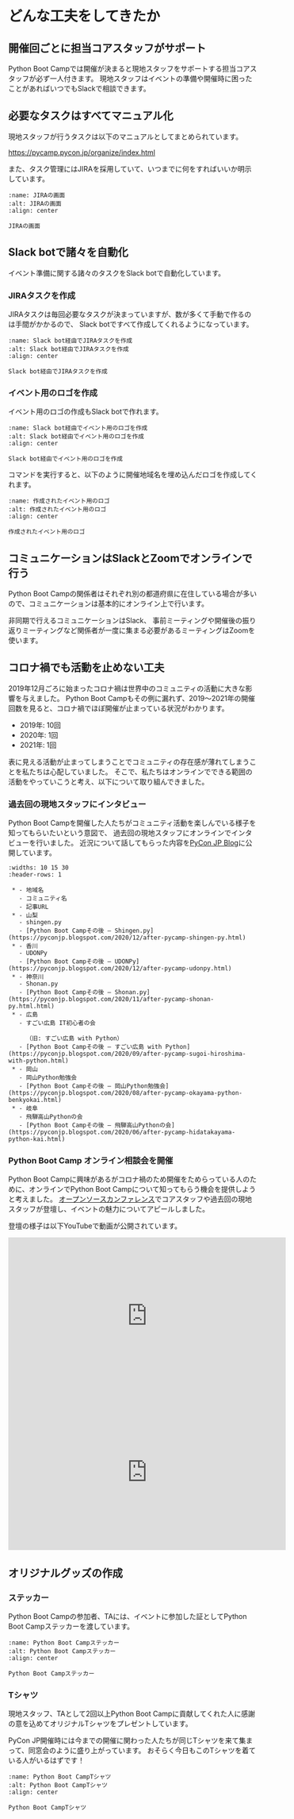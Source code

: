 # どんな工夫をしてきたか
## 開催回ごとに担当コアスタッフがサポート
Python Boot Campでは開催が決まると現地スタッフをサポートする担当コアスタッフが必ず一人付きます。
現地スタッフはイベントの準備や開催時に困ったことがあればいつでもSlackで相談できます。

## 必要なタスクはすべてマニュアル化
現地スタッフが行うタスクは以下のマニュアルとしてまとめられています。

<https://pycamp.pycon.jp/organize/index.html>

また、タスク管理にはJIRAを採用していて、いつまでに何をすればいいか明示しています。

```{figure} our_approach/JIRA.*
:name: JIRAの画面
:alt: JIRAの画面
:align: center

JIRAの画面
```

## Slack botで諸々を自動化
イベント準備に関する諸々のタスクをSlack botで自動化しています。

### JIRAタスクを作成
JIRAタスクは毎回必要なタスクが決まっていますが、数が多くて手動で作るのは手間がかかるので、
Slack botですべて作成してくれるようになっています。

```{figure} our_approach/slack-bot-1.*
:name: Slack bot経由でJIRAタスクを作成
:alt: Slack bot経由でJIRAタスクを作成
:align: center

Slack bot経由でJIRAタスクを作成
```

### イベント用のロゴを作成
イベント用のロゴの作成もSlack botで作れます。

```{figure} our_approach/slack-bot-2.*
:name: Slack bot経由でイベント用のロゴを作成
:alt: Slack bot経由でイベント用のロゴを作成
:align: center

Slack bot経由でイベント用のロゴを作成
```

コマンドを実行すると、以下のように開催地域名を埋め込んだロゴを作成してくれます。

```{figure} our_approach/event-logo-sample.*
:name: 作成されたイベント用のロゴ
:alt: 作成されたイベント用のロゴ
:align: center

作成されたイベント用のロゴ
```

## コミュニケーションはSlackとZoomでオンラインで行う
Python Boot Campの関係者はそれぞれ別の都道府県に在住している場合が多いので、コミュニケーションは基本的にオンライン上で行います。

非同期で行えるコミュニケーションはSlack、
事前ミーティングや開催後の振り返りミーティングなど関係者が一度に集まる必要があるミーティングはZoomを使います。

## コロナ禍でも活動を止めない工夫
2019年12月ごろに始まったコロナ禍は世界中のコミュニティの活動に大きな影響を与えました。
Python Boot Campもその例に漏れず、2019〜2021年の開催回数を見ると、コロナ禍でほぼ開催が止まっている状況がわかります。

* 2019年: 10回
* 2020年: 1回
* 2021年: 1回

表に見える活動が止まってしまうことでコミュニティの存在感が薄れてしまうことを私たちは心配していました。
そこで、私たちはオンラインでできる範囲の活動をやっていこうと考え、以下について取り組んできました。

### 過去回の現地スタッフにインタビュー
Python Boot Campを開催した人たちがコミュニティ活動を楽しんでいる様子を知ってもらいたいという意図で、
過去回の現地スタッフにオンラインでインタビューを行いました。
近況について話してもらった内容を[PyCon JP Blog](https://pyconjp.blogspot.com/)に公開しています。

```{list-table} 記事一覧
:widths: 10 15 30
:header-rows: 1

 * - 地域名
   - コミュニティ名
   - 記事URL
 * - 山梨
   - shingen.py
   - [Python Boot Campその後 ― Shingen.py](https://pyconjp.blogspot.com/2020/12/after-pycamp-shingen-py.html)
 * - 香川
   - UDONPy
   - [Python Boot Campその後 ― UDONPy](https://pyconjp.blogspot.com/2020/12/after-pycamp-udonpy.html)
 * - 神奈川
   - Shonan.py
   - [Python Boot Campその後 ― Shonan.py](https://pyconjp.blogspot.com/2020/11/after-pycamp-shonan-py.html.html)
 * - 広島
   - すごい広島 IT初心者の会

     （旧: すごい広島 with Python）
   - [Python Boot Campその後 ― すごい広島 with Python](https://pyconjp.blogspot.com/2020/09/after-pycamp-sugoi-hiroshima-with-python.html)
 * - 岡山
   - 岡山Python勉強会
   - [Python Boot Campその後 ― 岡山Python勉強会](https://pyconjp.blogspot.com/2020/08/after-pycamp-okayama-python-benkyokai.html)
 * - 岐阜
   - 飛騨高山Pythonの会
   - [Python Boot Campその後 ― 飛騨高山Pythonの会](https://pyconjp.blogspot.com/2020/06/after-pycamp-hidatakayama-python-kai.html)
```

### Python Boot Camp オンライン相談会を開催
Python Boot Campに興味があるがコロナ禍のため開催をためらっている人のために、オンラインでPython Boot Campについて知ってもらう機会を提供しようと考えました。
[オープンソースカンファレンス](https://www.ospn.jp/)でコアスタッフや過去回の現地スタッフが登壇し、イベントの魅力についてアピールしました。

登壇の様子は以下YouTubeで動画が公開されています。

<iframe width="560" height="315" src="https://www.youtube.com/embed/EynlaLXxjd8?si=4CvZpiCv_ngR8TgH" title="YouTube video player" frameborder="0" allow="accelerometer; autoplay; clipboard-write; encrypted-media; gyroscope; picture-in-picture; web-share" allowfullscreen></iframe>

<iframe width="560" height="315" src="https://www.youtube.com/embed/uFBKKSIdTz8?si=KsaJszG91wXUXg9c" title="YouTube video player" frameborder="0" allow="accelerometer; autoplay; clipboard-write; encrypted-media; gyroscope; picture-in-picture; web-share" allowfullscreen></iframe>

## オリジナルグッズの作成

### ステッカー
Python Boot Campの参加者、TAには、イベントに参加した証としてPython Boot Campステッカーを渡しています。

```{figure} our_approach/pycamp-sticker.*
:name: Python Boot Campステッカー
:alt: Python Boot Campステッカー
:align: center

Python Boot Campステッカー
```

### Tシャツ
現地スタッフ、TAとして2回以上Python Boot Campに貢献してくれた人に感謝の意を込めてオリジナルTシャツをプレゼントしています。

PyCon JP開催時には今までの開催に関わった人たちが同じTシャツを来て集まって、同窓会のように盛り上がっています。
おそらく今日もこのTシャツを着ている人がいるはずです！

```{figure} our_approach/pycamp-t-shirt.*
:name: Python Boot CampTシャツ
:alt: Python Boot CampTシャツ
:align: center

Python Boot CampTシャツ
```
